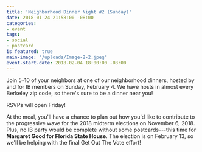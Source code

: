 ```yaml
---
title: 'Neighborhood Dinner Night #2 (Sunday)'
date: 2018-01-24 21:58:00 -08:00
categories:
- event
tags:
- social
- postcard
is featured: true
main-image: "/uploads/Image-2-2.jpeg"
event-start-date: 2018-02-04 18:00:00 -08:00
---
```


Join 5-10 of your neighbors at one of our neighborhood dinners, hosted by and for IB members on Sunday, February 4. We have hosts in almost every Berkeley zip code, so there's sure to be a dinner near you!

RSVPs will open Friday!

At the meal, you'll have a chance to plan out how you'd like to contribute to the progressive wave for the 2018 midterm elections on November 6, 2018. Plus, no IB party would be complete without some postcards---this time for **Margaret Good for Florida State House**. The election is on February 13, so we'll be helping with the final Get Out The Vote effort!
